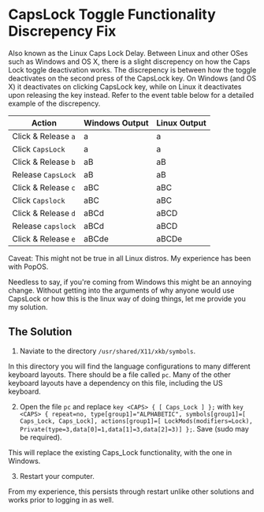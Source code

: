 # CapsLock Toggle Functionality Discrepency Fix

Also known as the Linux Caps Lock Delay.
Between Linux and other OSes such as Windows and OS X, there is a slight discrepency on how the Caps Lock toggle deactivation works. The discrepency is between how the toggle deactivates on the second press of the CapsLock key. On Windows (and OS X) it deactivates on clicking CapsLock key, while on Linux it deactivates upon releasing the key instead. Refer to the event table below for a detailed example of the discrepency.


|Action|Windows Output|Linux Output|
|---|--|---|
|Click & Release `a`| a | a|
|Click `CapsLock` | a | a |
|Click & Release `b` | aB | aB|
|Release `CapsLock` | aB | aB|
|Click & Release `c` | aBC | aBC |
|Click `Capslock` | aBC | aBC |
|Click & Release `d` | aBCd | aBCD|
|Release `capslock` | aBCd | aBCD|
|Click & Release `e` | aBCde | aBCDe |

Caveat: This might not be true in all Linux distros. My experience has been with PopOS.

Needless to say, if you're coming from Windows this might be an annoying change. Without getting into the arguments of why anyone would use CapsLock or how this is the linux way of doing things, let me provide you my solution.

## The Solution

1. Naviate to the directory `/usr/shared/X11/xkb/symbols`.

In this directory you will find the language configurations to many different keyboard layouts. There should be a file called `pc`. Many of the other keyboard layouts have a dependency on this file, including the US keyboard.

2. Open the file `pc` and replace `key <CAPS> { [ Caps_Lock ] };` with `key <CAPS> { repeat=no, type[group1]="ALPHABETIC", symbols[group1]=[ Caps_Lock, Caps_Lock], actions[group1]=[ LockMods(modifiers=Lock), Private(type=3,data[0]=1,data[1]=3,data[2]=3)] };`. Save (sudo may be required).

This will replace the existing Caps_Lock functionality, with the one in Windows.

3. Restart your computer.

From my experience, this persists through restart unlike other solutions and works prior to logging in as well.
